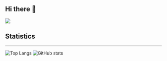 ## Hi there 👋

<a href="https://github.com/devxb/gitanimals">
  <img src="https://render.gitanimals.org/farms/holdn2"/>
</a>


## Statistics
***

![Top Langs](https://github-readme-stats.vercel.app/api/top-langs/?username=holdn2&layout=demo)
![GitHub stats](https://github-readme-stats.vercel.app/api?username=holdn2&show_icons=true&theme=radical)
